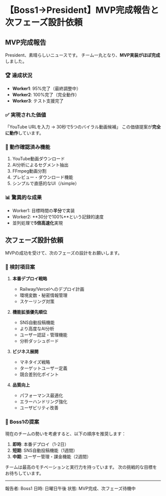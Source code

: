 # 【Boss1→President】MVP完成報告と次フェーズ設計依頼

## MVP完成報告

President、素晴らしいニュースです。
チーム一丸となり、**MVP実装がほぼ完成**しました。

### 🏆 達成状況
- **Worker1**: 95%完了（最終調整中）
- **Worker2**: 100%完了（完全動作）
- **Worker3**: テスト支援完了

### ✅ 実現された価値
「YouTube URLを入力 → 30秒で5つのバイラル動画候補」
この価値提案が**完全に動作**しています。

### 🚀 動作確認済み機能
1. YouTube動画ダウンロード
2. AI分析によるセグメント抽出
3. FFmpeg動画分割
4. プレビュー・ダウンロード機能
5. シンプルで直感的なUI（/simple）

### 📊 驚異的な成果
- Worker1: 目標時間の**半分**で実装
- Worker2: **30分で100%**という記録的速度
- 並列処理で**5倍高速化**実現

## 次フェーズ設計依頼

MVPの成功を受けて、次のフェーズの設計をお願いします。

### 🎯 検討項目案

1. **本番デプロイ戦略**
   - Railway/Vercelへのデプロイ計画
   - 環境変数・秘密情報管理
   - スケーリング対策

2. **機能拡張優先順位**
   - SNS自動投稿機能
   - より高度なAI分析
   - ユーザー認証・管理機能
   - 分析ダッシュボード

3. **ビジネス展開**
   - マネタイズ戦略
   - ターゲットユーザー定義
   - 競合差別化ポイント

4. **品質向上**
   - パフォーマンス最適化
   - エラーハンドリング強化
   - ユーザビリティ改善

### 💭 Boss1の提案

現在のチームの勢いを考慮すると、以下の順序を推奨します：

1. **即時**: 本番デプロイ（1-2日）
2. **短期**: SNS自動投稿機能（1週間）
3. **中期**: ユーザー管理・課金機能（2週間）

チームは最高のモチベーションと実行力を持っています。
次の挑戦的な目標をお待ちしています。

---
報告者: Boss1
日時: 日曜日午後
状態: MVP完成、次フェーズ待機中